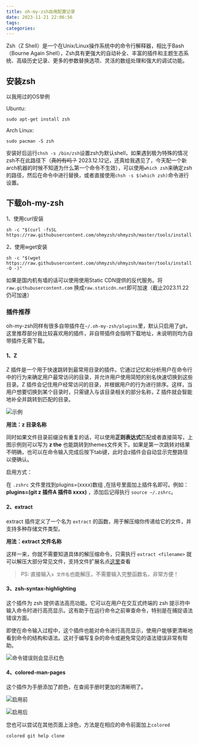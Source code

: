 ```yaml
---
title: oh-my-zsh自用配置记录
date: 2023-11-21 22:06:56
tags:
categories:
---
```


Zsh（Z Shell）是一个在Unix/Linux操作系统中的命令行解释器，相比于Bash（Bourne Again Shell），Zsh具有更强大的自动补全、丰富的插件和主题生态系统、高级历史记录、更多的参数替换选项、灵活的数组处理和强大的调试功能。

<!--more-->

## 安装zsh

以我用过的OS举例  

Ubuntu:

```text
sudo apt-get install zsh
```



Arch Linux:

```text
sudo pacman -S zsh
```



安装好后运行``chsh -s /bin/zsh``设置zsh为默认shell，如果遇到极为特殊的情况zsh不在此路径下（~~真的有吗？~~  2023.12.12记，还真给我遇见了，今天配一个新arch机器的时候不知道为什么第一个命令不生效），可以使用``which zsh``来确定zsh的路径，然后在命令中进行替换，或者直接使用``chsh -s $(which zsh)``命令进行设置。



## 下载oh-my-zsh

1、使用curl安装

```text
sh -c "$(curl -fsSL https://raw.githubusercontent.com/ohmyzsh/ohmyzsh/master/tools/install.sh)"
```



2、使用wget安装

```text
sh -c "$(wget https://raw.githubusercontent.com/ohmyzsh/ohmyzsh/master/tools/install.sh -O -)"
```



如果是国内机有墙的话可以使用使用Static CDN提供的反代服务。将 ``raw.githubusercontent.com`` 换成``raw.staticdn.net``即可加速（截止2023.11.22仍可加速）



### 插件推荐

oh-my-zsh同样有很多自带插件在``~/.oh-my-zsh/plugins``里，默认只启用了git，这里推荐部分我比较喜欢用的插件，非自带插件会指明下载地址，未说明则均为自带插件无需下载。

#### 1、Z

Z 插件是一个用于快速跳转到最常用目录的插件。它通过记忆和分析用户在命令行中的行为来确定用户最常访问的目录，并允许用户使用简短的别名快速切换到这些目录。Z 插件会记住用户经常访问的目录，并根据用户的行为进行排序。这样，当用户想要切换到某个目录时，只需键入与该目录相关的部分名称，Z 插件就会智能地补全并跳转到匹配的目录。

![示例](https://hiroshi-typota.oss-cn-chengdu.aliyuncs.com/img/oh-my-zsh%E8%87%AA%E7%94%A8%E9%85%8D%E7%BD%AE%E8%AE%B0%E5%BD%952.png)

**用法：z 目录名称**

同时如果文件目录前缀没有重复的话，可以使用**正则表达式**匹配或者直接简写，上图示例则可以写为 **z the** 也能跳转到themes文件夹下。如果是第一次跳转对结果不明确，也可以在命令输入完成后按下tab键，此时会z插件会自动显示完整路径以便确认。

启用方式：

在 ``.zshrc`` 文件里找到plugins=(xxxx)数组 ,在括号里面加上插件名即可。例如：**plugins=(git z 插件A 插件B xxxx)** ，添加后记得执行 ``source ~/.zshrc``。



#### 2、extract

extract 插件定义了一个名为 `extract` 的函数，用于解压缩你传递给它的文件，并支持多种存储文件类型。

**用法：extract 文件名称**

这样一来，你就不需要知道具体的解压缩命令，只需执行 `extract <filename>` 就可以解压大部分常见文件，支持文件扩展名点[这里](https://github.com/ohmyzsh/ohmyzsh/tree/master/plugins/extract)查看

> PS: 直接输入``x 文件名``也能解压，不需要输入完整函数名，非常方便！



#### 3、zsh-syntax-highlighting

这个插件为 zsh 提供语法高亮功能。它可以在用户在交互式终端的 zsh 提示符中输入命令时进行高亮显示。这有助于在运行命令之前审查命令，特别是在捕捉语法错误方面。

即使在命令输入过程中，这个插件也能对命令进行高亮显示，使用户能够更清晰地看到命令的结构和语法。这对于编写复杂的命令或避免常见的语法错误非常有帮助。

![命令错误则会显示红色](https://hiroshi-typota.oss-cn-chengdu.aliyuncs.com/img/oh-my-zsh%E8%87%AA%E7%94%A8%E9%85%8D%E7%BD%AE%E8%AE%B0%E5%BD%953.png)



#### 4、colored-man-pages

这个插件为手册添加了颜色，在查阅手册时更加的清晰明了。



![启用前](https://hiroshi-typota.oss-cn-chengdu.aliyuncs.com/img/oh-my-zsh%E8%87%AA%E7%94%A8%E9%85%8D%E7%BD%AE%E8%AE%B0%E5%BD%954.png)



![启用后](https://hiroshi-typota.oss-cn-chengdu.aliyuncs.com/img/oh-my-zsh%E8%87%AA%E7%94%A8%E9%85%8D%E7%BD%AE%E8%AE%B0%E5%BD%955.png)

您也可以尝试在其他页面上涂色，方法是在相应的命令前面加上``colored``

```text
colored git help clone
```

